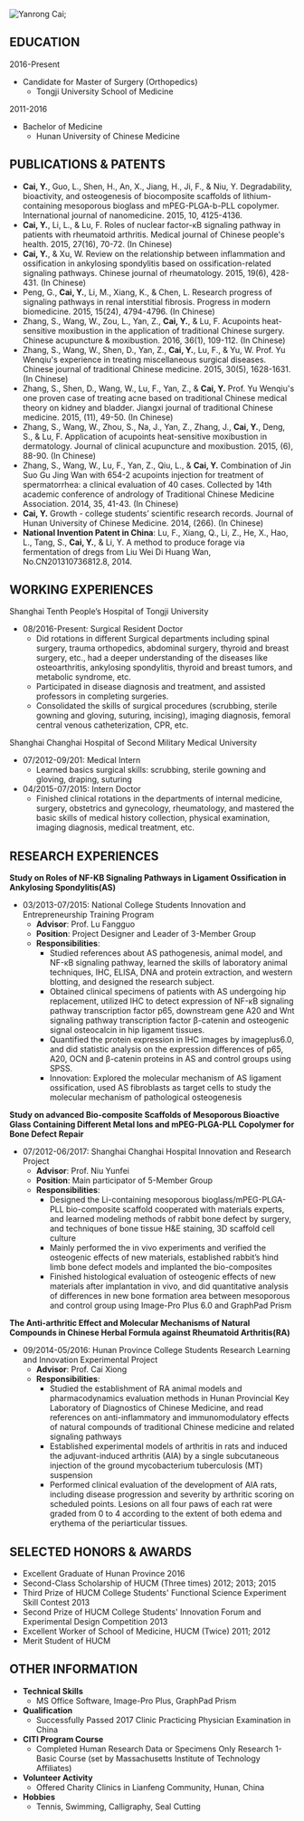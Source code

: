 ![Yanrong Cai](Curriculum-Vitae/11.jpg);
## EDUCATION
2016-Present
- Candidate for Master of Surgery (Orthopedics)
  - Tongji University School of Medicine

2011-2016
- Bachelor of Medicine
  - Hunan University of Chinese Medicine

## PUBLICATIONS & PATENTS
- **Cai, Y.**, Guo, L., Shen, H., An, X., Jiang, H., Ji, F., & Niu, Y. Degradability, bioactivity, and osteogenesis of biocomposite scaffolds of lithium-containing mesoporous bioglass and mPEG-PLGA-b-PLL copolymer. International journal of nanomedicine. 2015, 10, 4125-4136. 
- **Cai, Y.**, Li, L., & Lu, F. Roles of nuclear factor-κB signaling pathway in patients with rheumatoid arthritis. Medical journal of Chinese people's health. 2015, 27(16), 70-72. (In Chinese)
- **Cai, Y.**, & Xu, W. Review on the relationship between inflammation and ossification in ankylosing spondylitis based on ossification-related signaling pathways. Chinese journal of rheumatology. 2015, 19(6), 428-431. (In Chinese)
- Peng, G., **Cai, Y.**, Li, M., Xiang, K., & Chen, L. Research progress of signaling pathways in renal interstitial fibrosis. Progress in modern biomedicine. 2015, 15(24), 4794-4796. (In Chinese)
- Zhang, S., Wang, W., Zou, L., Yan, Z., **Cai, Y.**, & Lu, F. Acupoints heat-sensitive moxibustion in the application of traditional Chinese surgery. Chinese acupuncture & moxibustion. 2016, 36(1), 109-112. (In Chinese)
- Zhang, S., Wang, W., Shen, D., Yan, Z., **Cai, Y.**, Lu, F., & Yu, W. Prof. Yu Wenqiu's experience in treating miscellaneous surgical diseases. Chinese journal of traditional Chinese medicine. 2015, 30(5), 1628-1631. (In Chinese)
- Zhang, S., Shen, D., Wang, W., Lu, F., Yan, Z., & **Cai, Y.** Prof. Yu Wenqiu's one proven case of treating acne based on traditional Chinese medical theory on kidney and bladder. Jiangxi journal of traditional Chinese medicine. 2015, (11), 49-50. (In Chinese)
- Zhang, S., Wang, W., Zhou, S., Na, J., Yan, Z., Zhang, J., **Cai, Y.**, Deng, S., & Lu, F. Application of acupoints heat-sensitive moxibustion in dermatology. Journal of clinical acupuncture and moxibustion. 2015, (6), 88-90. (In Chinese)
- Zhang, S., Wang, W., Lu, F., Yan, Z., Qiu, L., & **Cai, Y.** Combination of Jin Suo Gu Jing Wan with 654-2 acupoints injection for treatment of spermatorrhea: a clinical evaluation of 40 cases. Collected by 14th academic conference of andrology of Traditional Chinese Medicine Association. 2014, 35, 41-43. (In Chinese)
- **Cai, Y.** Growth - college students’ scientific research records. Journal of Hunan University of Chinese Medicine. 2014, (266). (In Chinese)
- **National Invention Patent in China**: Lu, F., Xiang, Q., Li, Z., He, X., Hao, L., Tang, S., **Cai, Y.**, & Li, Y. A method to produce forage via fermentation of dregs from Liu Wei Di Huang Wan, No.CN201310736812.8, 2014.

## WORKING EXPERIENCES
Shanghai Tenth People’s Hospital of Tongji University
- 08/2016-Present: Surgical Resident Doctor
  - Did rotations in different Surgical departments including spinal surgery, trauma orthopedics, abdominal surgery, thyroid and breast surgery, etc., had a deeper understanding of the diseases like osteoarthritis, ankylosing spondylitis, thyroid and breast tumors, and metabolic syndrome, etc. 
  - Participated in disease diagnosis and treatment, and assisted professors in completing surgeries.
  - Consolidated the skills of surgical procedures (scrubbing, sterile gowning and gloving, suturing, incising), imaging diagnosis, femoral central venous catheterization, CPR, etc.

Shanghai Changhai Hospital of Second Military Medical University       
- 07/2012-09/201: Medical Intern
  - Learned basics surgical skills: scrubbing, sterile gowning and gloving, draping, suturing
- 04/2015-07/2015: Intern Doctor                                                     
  - Finished clinical rotations in the departments of internal medicine, surgery, obstetrics and gynecology, rheumatology, and mastered the basic skills of medical history collection, physical examination, imaging diagnosis, medical treatment, etc. 

## RESEARCH EXPERIENCES
**Study on Roles of NF-ΚB Signaling Pathways in Ligament Ossification in Ankylosing Spondylitis(AS)**   

- 03/2013-07/2015: National College Students Innovation and Entrepreneurship Training Program
  - **Advisor**: Prof. Lu Fangguo
  - **Position**: Project Designer and Leader of 3-Member Group
  - **Responsibilities**: 
    - Studied references about AS pathogenesis, animal model, and NF-κB signaling pathway, learned the skills of laboratory animal techniques, IHC, ELISA, DNA and protein extraction, and western blotting, and designed the research subject.
    - Obtained clinical specimens of patients with AS undergoing hip replacement, utilized IHC to detect expression of NF-κB signaling pathway transcription factor p65, downstream gene A20 and Wnt signaling pathway transcription factor β-catenin and osteogenic signal osteocalcin in hip ligament tissues.
    - Quantified the protein expression in IHC images by imageplus6.0, and did statistic analysis on the expression differences of p65, A20, OCN and β-catenin proteins in AS and control groups using SPSS.
    - Innovation: Explored the molecular mechanism of AS ligament ossification, used AS fibroblasts as target cells to study the molecular mechanism of pathological osteogenesis

**Study on advanced Bio-composite Scaffolds of Mesoporous Bioactive Glass Containing Different Metal Ions and mPEG-PLGA-PLL Copolymer for Bone Defect Repair**             

- 07/2012-06/2017: Shanghai Changhai Hospital Innovation and Research Project
  - **Advisor**: Prof. Niu Yunfei
  - **Position**: Main participator of 5-Member Group
  - **Responsibilities**: 
    - Designed the Li-containing mesoporous bioglass/mPEG-PLGA-PLL bio-composite scaffold cooperated with materials experts, and learned modeling methods of rabbit bone defect by surgery, and techniques of bone tissue H&E staining, 3D scaffold cell culture 
    - Mainly performed the in vivo experiments and verified the osteogenic effects of new materials, established rabbit’s hind limb bone defect models and implanted the bio-composites
    - Finished histological evaluation of osteogenic effects of new materials after implantation in vivo, and did quantitative analysis of differences in new bone formation area between mesoporous and control group using Image-Pro Plus 6.0 and GraphPad Prism

**The Anti-arthritic Effect and Molecular Mechanisms of Natural Compounds in Chinese Herbal Formula against Rheumatoid Arthritis(RA)** 

- 09/2014-05/2016: Hunan Province College Students Research Learning and Innovation Experimental Project
  - **Advisor**: Prof. Cai Xiong
  - **Responsibilities**: 
    - Studied the establishment of RA animal models and pharmacodynamics evaluation methods in Hunan Provincial Key Laboratory of Diagnostics of Chinese Medicine, and read references on anti-inflammatory and immunomodulatory effects of natural compounds of traditional Chinese medicine and related signaling pathways
    - Established experimental models of arthritis in rats and induced the adjuvant-induced arthritis (AIA) by a single subcutaneous injection of the ground mycobacterium tuberculosis (MT) suspension 
    - Performed clinical evaluation of the development of AIA rats, including disease progression and severity by arthritic scoring on scheduled points. Lesions on all four paws of each rat were graded from 0 to 4 according to the extent of both edema and erythema of the periarticular tissues.

## SELECTED HONORS & AWARDS
- Excellent Graduate of Hunan Province 2016
- Second-Class Scholarship of HUCM (Three times) 2012; 2013; 2015
- Third Prize of HUCM College Students' Functional Science Experiment Skill Contest  2013
- Second Prize of HUCM College Students' Innovation Forum and Experimental Design Competition                                          2013
- Excellent Worker of School of Medicine, HUCM (Twice)  2011; 2012
- Merit Student of HUCM    

## OTHER INFORMATION
- **Technical Skills** 
  - MS Office Software, Image-Pro Plus, GraphPad Prism
- **Qualification**
  - Successfully Passed 2017 Clinic Practicing Physician Examination in China
- **CITI Program Course**
  - Completed Human Research Data or Specimens Only Research 1-Basic Course (set by Massachusetts Institute of Technology Affiliates)
- **Volunteer Activity**
  - Offered Charity Clinics in Lianfeng Community, Hunan, China
- **Hobbies**
  - Tennis, Swimming, Calligraphy, Seal Cutting




